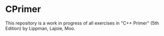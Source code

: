 # CPrimer
This repository is a work in progress of all exercises in "C++ Primer" (5th Edition) by Lippman, Lajoie, Moo.
